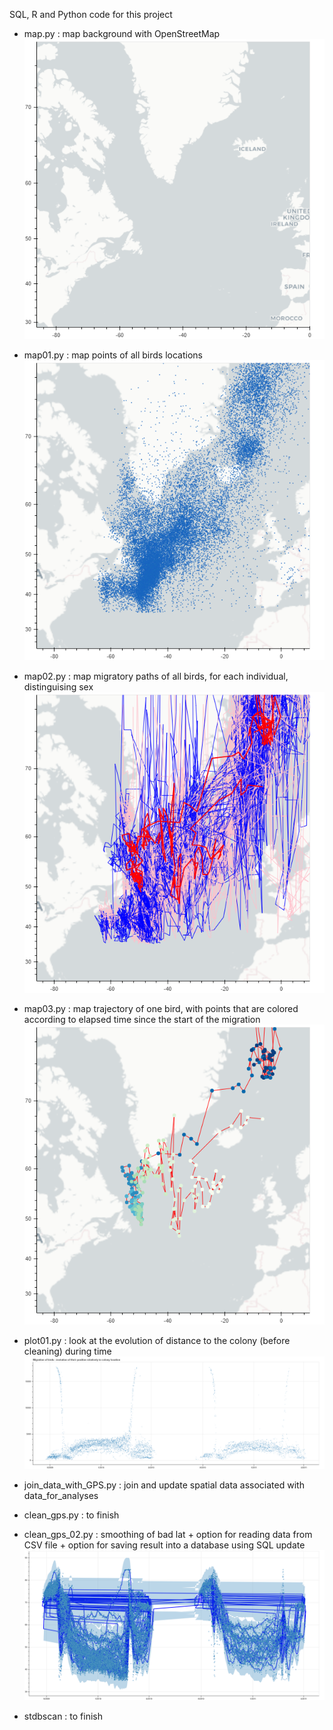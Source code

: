 SQL, R and Python code for this project

- map.py : map background with OpenStreetMap
![map.png](https://github.com/cplumejeaud/M2_python/blob/main/data/arctox/code/fig/bokeh_map.png "map background with OpenStreetMap")

- map01.py : map points of all birds locations
![map01.png](https://github.com/cplumejeaud/M2_python/blob/main/data/arctox/code/fig/bokeh_map01.png "map points of all birds locations")

- map02.py : map migratory paths of all birds, for each individual, distinguising sex 
![map02.png](https://github.com/cplumejeaud/M2_python/blob/main/data/arctox/code/fig/bokeh_map02.png "migratory paths")

- map03.py : map trajectory of one  bird, with points that are colored according to elapsed time since the start of the migration
![map03.png](https://github.com/cplumejeaud/M2_python/blob/main/data/arctox/code/fig/bokeh_map03.png "one bird path")


- plot01.py : look at the evolution of distance to the colony (before cleaning) during time
![plot01.png](https://github.com/cplumejeaud/M2_python/blob/main/data/arctox/code/fig/bokeh_plot01.png "one bird path")

- join_data_with_GPS.py : join and update spatial data associated with data_for_analyses

- clean_gps.py : to finish
- clean_gps_02.py : smoothing of bad lat + option for reading data from CSV file + option for saving result into a database using SQL update
![clean_gps_02.png](https://github.com/cplumejeaud/M2_python/blob/main/data/arctox/code/fig/bokeh_plot_smoothed_lat.png "smoothed lat")


- stdbscan : to finish

